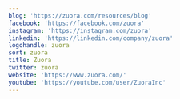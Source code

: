 ```yaml
---
blog: 'https://zuora.com/resources/blog'
facebook: 'https://facebook.com/zuora'
instagram: 'https://instagram.com/zuora'
linkedin: 'https://linkedin.com/company/zuora'
logohandle: zuora
sort: zuora
title: Zuora
twitter: zuora
website: 'https://www.zuora.com/'
youtube: 'https://youtube.com/user/ZuoraInc'
---
```

